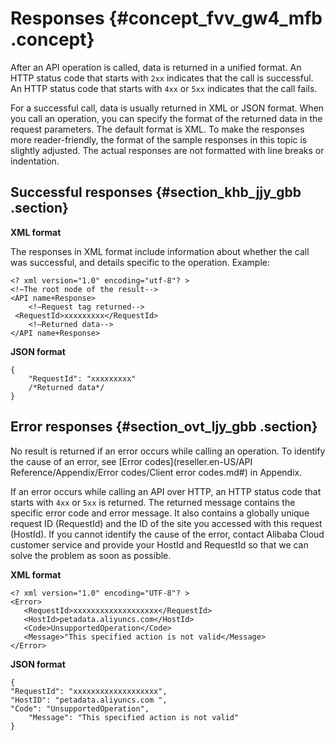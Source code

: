 # Responses {#concept_fvv_gw4_mfb .concept}

After an API operation is called, data is returned in a unified format. An HTTP status code that starts with `2xx` indicates that the call is successful. An HTTP status code that starts with `4xx` or `5xx` indicates that the call fails.

For a successful call, data is usually returned in XML or JSON format. When you call an operation, you can specify the format of the returned data in the request parameters. The default format is XML. To make the responses more reader-friendly, the format of the sample responses in this topic is slightly adjusted. The actual responses are not formatted with line breaks or indentation.

## Successful responses {#section_khb_jjy_gbb .section}

**XML format**

The responses in XML format include information about whether the call was successful, and details specific to the operation. Example:

```
<? xml version="1.0" encoding="utf-8"? >  
<!—The root node of the result--> 
<API name+Response> 
    <!—Request tag returned--> 
 <RequestId>xxxxxxxxx</RequestId> 
    <!—Returned data--> 
</API name+Response>
```

**JSON format**

```screen
{ 
    "RequestId": "xxxxxxxxx"
    /*Returned data*/
}
```

## Error responses {#section_ovt_ljy_gbb .section}

No result is returned if an error occurs while calling an operation. To identify the cause of an error, see [Error codes](reseller.en-US/API Reference/Appendix/Error codes/Client error codes.md#) in Appendix.

If an error occurs while calling an API over HTTP, an HTTP status code that starts with `4xx` or `5xx` is returned. The returned message contains the specific error code and error message. It also contains a globally unique request ID \(RequestId\) and the ID of the site you accessed with this request \(HostId\). If you cannot identify the cause of the error, contact Alibaba Cloud customer service and provide your HostId and RequestId so that we can solve the problem as soon as possible.

**XML format**

```
<? xml version="1.0" encoding="UTF-8"? > 
<Error> 
   <RequestId>xxxxxxxxxxxxxxxxxxx</RequestId> 
   <HostId>petadata.aliyuncs.com</HostId> 
   <Code>UnsupportedOperation</Code> 
   <Message>"This specified action is not valid</Message> 
</Error> 
```

**JSON format**

```screen
{ 
"RequestId": "xxxxxxxxxxxxxxxxxxx", 
"HostID": "petadata.aliyuncs.com ", 
"Code": "UnsupportedOperation", 
    "Message": "This specified action is not valid"
} 

```

